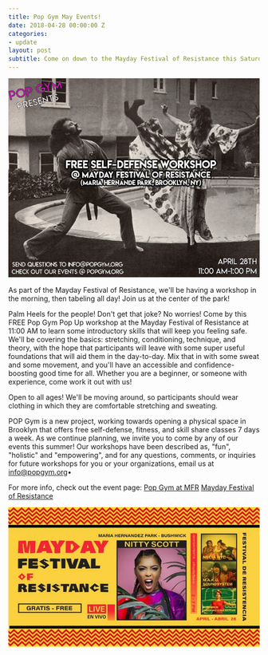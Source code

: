 ```yaml
---
title: Pop Gym May Events!
date: 2018-04-28 00:00:00 Z
categories:
- update
layout: post
subtitle: Come on down to the Mayday Festival of Resistance this Saturday for a Pop Up workshop with Pop Gym and the GDC!
---
```


![Pop Gym at MFR](/assets/gdc.jpg)

As part of the Mayday Festival of Resistance, we'll be having a workshop in the morning, then tabeling all day! Join us at the center of the park!

Palm Heels for the people! Don't get that joke? No worries! Come by this FREE Pop Gym Pop Up workshop at the Mayday Festival of Resistance at 11:00 AM to learn some introductory skills that will keep you feeling safe. We'll be covering the basics: stretching, conditioning, technique, and theory, with the hope that participants will leave with some super useful foundations that will aid them in the day-to-day. Mix that in with some sweat and some movement, and you'll have an accessible and confidence-boosting good time for all. Whether you are a beginner, or someone with experience, come work it out with us!

Open to all ages! We'll be moving around, so participants should wear clothing in which they are comfortable stretching and sweating.

POP Gym is a new project, working towards opening a physical space in Brooklyn that offers free self-defense, fitness, and skill share classes 7 days a week. As we continue planning, we invite you to come by any of our events this summer! Our workshops have been described as, "fun", "holistic" and "empowering", and for any questions, comments, or inquiries for future workshops for you or your organizations, email us at info@popgym.org•

For more info, check out the event page: [Pop Gym at MFR](https://www.facebook.com/events/620131575046022/)
[Mayday Festival of Resistance](https://www.facebook.com/events/950435528442239/)

![Pop Gym at MFR](/assets/maydayfest.jpeg)

